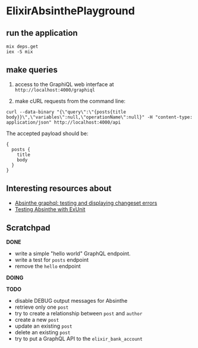 # ElixirAbsinthePlayground


## run the application

```
mix deps.get
iex -S mix
```

## make queries

1) access to the GraphiQL web interface at `http://localhost:4000/graphiql`

2) make cURL requests from the command line:

```
curl --data-binary "{\"query\":\"{posts{title body}}\",\"variables\":null,\"operationName\":null}" -H "content-type: application/json" http://localhost:4000/api
```

The accepted payload should be:

```
{
  posts {
    title
    body
  }
}
```

## Interesting resources about

- [Absinthe graphql: testing and displaying changeset errors](https://elixirforum.com/t/absinthe-graphql-testing-and-displaying-changeset-errors/3375)
- [Testing Absinthe with ExUnit](https://tosbourn.com/testing-absinthe-exunit/)

## Scratchpad

**DONE**

- write a simple "hello world" GraphQL endpoint.
- write a test for `posts` endpoint
- remove the `hello` endpoint

**DOING**

**TODO**

- disable DEBUG output messages for Absinthe
- retrieve only one `post`
- try to create a relationship between `post` and `author`
- create a new `post`
- update an existing `post`
- delete an existing `post`
- try to put a GraphQL API to the `elixir_bank_account`

